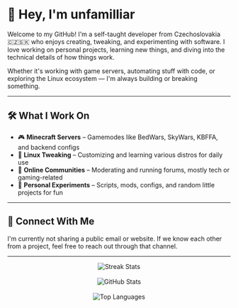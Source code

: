 # 👋 Hey, I'm unfamilliar

Welcome to my GitHub! I'm a self-taught developer from Czechoslovakia 🇨🇿🇸🇰 who enjoys creating, tweaking, and experimenting with software. I love working on personal projects, learning new things, and diving into the technical details of how things work.

Whether it's working with game servers, automating stuff with code, or exploring the Linux ecosystem — I'm always building or breaking something.

---

## 🛠️ What I Work On

- 🎮 **Minecraft Servers** – Gamemodes like BedWars, SkyWars, KBFFA, and backend configs  
- 🐧 **Linux Tweaking** – Customizing and learning various distros for daily use  
- 💬 **Online Communities** – Moderating and running forums, mostly tech or gaming-related  
- 🧪 **Personal Experiments** – Scripts, mods, configs, and random little projects for fun

---

## 🔗 Connect With Me

I'm currently not sharing a public email or website. If we know each other from a project, feel free to reach out through that channel.

---

<p align="center">
  <img src="https://github-readme-streak-stats.herokuapp.com/?user=MattyInIt&theme=vue-dark&hide_border=true" alt="Streak Stats" />
  <br><br>
  <img src="https://github-readme-stats.vercel.app/api?username=MattyInIt&theme=vue-dark&show_icons=true&hide_border=true&count_private=true" alt="GitHub Stats" />
  <br><br>
  <img src="https://github-readme-stats.vercel.app/api/top-langs/?username=MattyInIt&theme=vue-dark&show_icons=true&hide_border=true&layout=compact" alt="Top Languages" />
</p>
